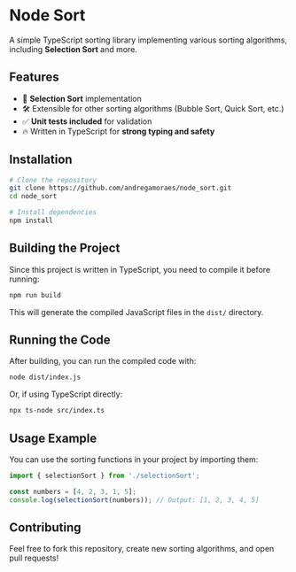 # Node Sort

A simple TypeScript sorting library implementing various sorting algorithms, including **Selection Sort** and more.

## Features
- 📌 **Selection Sort** implementation
- 🛠️ Extensible for other sorting algorithms (Bubble Sort, Quick Sort, etc.)
- ✅ **Unit tests included** for validation
- 🔥 Written in TypeScript for **strong typing and safety**

## Installation
```sh
# Clone the repository
git clone https://github.com/andregamoraes/node_sort.git
cd node_sort

# Install dependencies
npm install
```

## Building the Project
Since this project is written in TypeScript, you need to compile it before running:
```sh
npm run build
```
This will generate the compiled JavaScript files in the `dist/` directory.

## Running the Code
After building, you can run the compiled code with:
```sh
node dist/index.js
```
Or, if using TypeScript directly:
```sh
npx ts-node src/index.ts
```

## Usage Example
You can use the sorting functions in your project by importing them:

```ts
import { selectionSort } from './selectionSort';

const numbers = [4, 2, 3, 1, 5];
console.log(selectionSort(numbers)); // Output: [1, 2, 3, 4, 5]
```

## Contributing
Feel free to fork this repository, create new sorting algorithms, and open pull requests!
